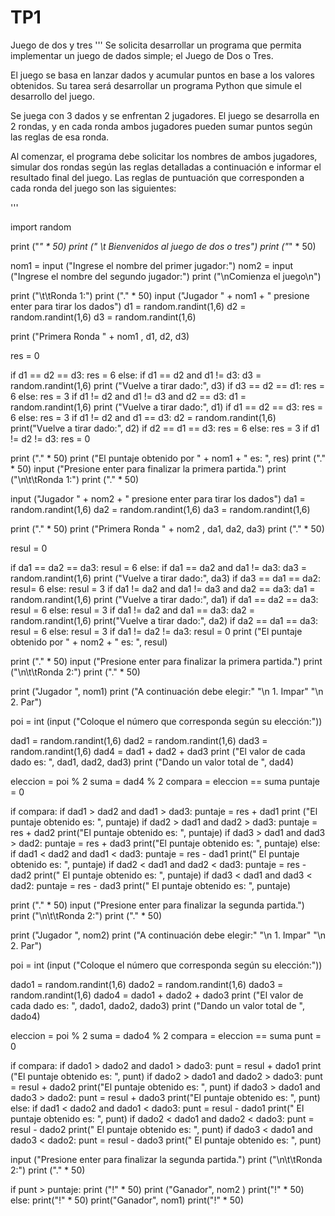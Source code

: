 # TP1
Juego de dos y tres 
'''
Se solicita desarrollar un programa que permita implementar un juego de dados simple; el Juego de Dos o Tres.

El juego se basa en lanzar dados y acumular puntos en base a los valores obtenidos. Su tarea será desarrollar un programa Python que simule el desarrollo del juego.

Se juega con 3 dados y se enfrentan 2 jugadores. El juego se desarrolla en 2 rondas, y en cada ronda ambos jugadores pueden sumar puntos según las reglas de esa ronda.

Al comenzar, el programa debe solicitar los nombres de ambos jugadores, simular dos rondas según las reglas detalladas a continuación e informar el resultado final del juego. Las reglas de puntuación que corresponden a cada ronda del juego son las siguientes:

'''

import random

print ("*" * 50)
print (" \t Bienvenidos al juego de dos o tres")
print ("*" * 50)

nom1 = input ("Ingrese el nombre del primer jugador:")
nom2 = input ("Ingrese el nombre del segundo jugador:")
print ("\nComienza el juego\n")

print ("\t\tRonda 1:")
print ("." * 50)
input ("Jugador " + nom1 + " presione enter para tirar los dados")
d1 = random.randint(1,6)
d2 = random.randint(1,6)
d3 = random.randint(1,6)

print ("Primera Ronda " + nom1 , d1, d2, d3)

res = 0

if d1 == d2 == d3:
    res = 6
else:
   if d1 == d2 and d1 != d3:
       d3 = random.randint(1,6)
       print ("Vuelve a tirar dado:", d3)
       if d3 == d2 == d1:
           res = 6
       else:
           res = 3
   if d1 != d2 and d1 != d3 and d2 == d3:
       d1 = random.randint(1,6)
       print ("Vuelve a tirar dado:", d1)
       if d1 == d2 == d3:
           res = 6
       else:
           res = 3
   if d1 != d2 and d1 == d3:
       d2 = random.randint(1,6)
       print("Vuelve a tirar dado:", d2)
       if d2 == d1 == d3:
           res = 6
       else:
           res = 3
   if d1 != d2 != d3:
       res = 0

print ("." * 50)
print ("El puntaje obtenido por " + nom1 + " es: ", res)
print ("." * 50)
input ("Presione enter para finalizar la primera partida.")
print ("\n\t\tRonda 1:")
print ("." * 50)

input ("Jugador " + nom2 + " presione enter para tirar los dados")
da1 = random.randint(1,6)
da2 = random.randint(1,6)
da3 = random.randint(1,6)

print ("." * 50)
print ("Primera Ronda " + nom2 , da1, da2, da3)
print ("." * 50)

resul = 0

if da1 == da2 == da3:
    resul = 6
else:
   if da1 == da2 and da1 != da3:
       da3 = random.randint(1,6)
       print ("Vuelve a tirar dado:", da3)
       if da3 == da1 == da2:
           resul= 6
       else:
           resul = 3
   if da1 != da2 and da1 != da3 and da2 == da3:
       da1 = random.randint(1,6)
       print ("Vuelve a tirar dado:", da1)
       if da1 == da2 == da3:
            resul = 6
       else:
            resul = 3
   if da1 != da2 and da1 == da3:
       da2 = random.randint(1,6)
       print("Vuelve a tirar dado:", da2)
       if da2 == da1 == da3:
            resul = 6
       else:
            resul = 3
   if da1 != da2 != da3:
            resul = 0
print ("El puntaje obtenido por " + nom2 + " es: ", resul)

print ("." * 50)
input ("Presione enter para finalizar la primera partida.")
print ("\n\t\tRonda 2:")
print ("." * 50)

print ("Jugador ", nom1)
print ("A continuación debe elegir:"
       "\n 1. Impar"
       "\n 2. Par")

poi = int (input ("Coloque el número que corresponda según su elección:"))

dad1 = random.randint(1,6)
dad2 = random.randint(1,6)
dad3 = random.randint(1,6)
dad4 = dad1 + dad2 + dad3
print ("El valor de cada dado es: ", dad1, dad2, dad3)
print ("Dando un valor total de ", dad4)

eleccion = poi % 2
suma = dad4 % 2
compara = eleccion == suma
puntaje = 0

if compara:
    if dad1 > dad2 and dad1 > dad3:
        puntaje = res + dad1
        print ("El puntaje obtenido es: ", puntaje)
    if dad2 > dad1 and dad2 > dad3:
        puntaje = res + dad2
        print("El puntaje obtenido es: ", puntaje)
    if dad3 > dad1 and dad3 > dad2:
        puntaje = res + dad3
        print("El puntaje obtenido es: ", puntaje)
else:
    if dad1 < dad2 and dad1 < dad3:
        puntaje = res - dad1
        print(" El puntaje obtenido es: ", puntaje)
    if dad2 < dad1 and dad2 < dad3:
        puntaje = res - dad2
        print(" El puntaje obtenido es: ", puntaje)
    if dad3 < dad1 and dad3 < dad2:
        puntaje = res - dad3
        print(" El puntaje obtenido es: ", puntaje)

print ("." * 50)
input ("Presione enter para finalizar la segunda partida.")
print ("\n\t\tRonda 2:")
print ("." * 50)

print ("Jugador ", nom2)
print ("A continuación debe elegir:"
       "\n 1. Impar"
       "\n 2. Par")

poi = int (input ("Coloque el número que corresponda según su elección:"))

dado1 = random.randint(1,6)
dado2 = random.randint(1,6)
dado3 = random.randint(1,6)
dado4 = dado1 + dado2 + dado3
print ("El valor de cada dado es: ", dado1, dado2, dado3)
print ("Dando un valor total de ", dado4)

eleccion = poi % 2
suma = dado4 % 2
compara = eleccion == suma
punt = 0

if compara:
    if dado1 > dado2 and dado1 > dado3:
        punt = resul + dado1
        print ("El puntaje obtenido es: ", punt)
    if dado2 > dado1 and dado2 > dado3:
        punt = resul + dado2
        print("El puntaje obtenido es: ", punt)
    if dado3 > dado1 and dado3 > dado2:
        punt = resul + dado3
        print("El puntaje obtenido es: ", punt)
else:
    if dad1 < dado2 and dado1 < dado3:
        punt = resul - dado1
        print(" El puntaje obtenido es: ", punt)
    if dado2 < dado1 and dado2 < dado3:
        punt = resul - dado2
        print(" El puntaje obtenido es: ", punt)
    if dado3 < dado1 and dado3 < dado2:
        punt = resul - dado3
        print(" El puntaje obtenido es: ", punt)

input ("Presione enter para finalizar la segunda partida.")
print ("\n\t\tRonda 2:")
print ("." * 50)

if punt > puntaje:
    print ("!" * 50)
    print ("Ganador", nom2 )
    print("!" * 50)
else:
    print("!" * 50)
    print("Ganador", nom1)
    print("!" * 50)
 
